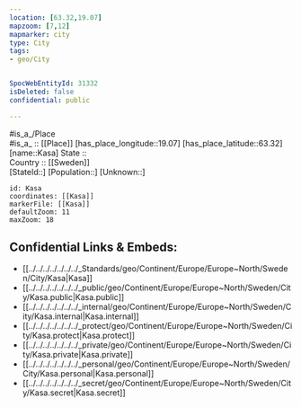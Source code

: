 ```yaml
---
location: [63.32,19.07] 
mapzoom: [7,12] 
mapmarker: city 
type: City
tags:
- geo/City


SpocWebEntityId: 31332
isDeleted: false
confidential: public

---
```

#is_a_/Place  
#is_a_ :: [[Place]] 
[has_place_longitude::19.07] 
[has_place_latitude::63.32] 
[name::Kasa] 
State ::  
Country :: [[Sweden]]  
[StateId::] 
[Population::] 
[Unknown::] 


```leaflet
id: Kasa
coordinates: [[Kasa]] 
markerFile: [[Kasa]] 
defaultZoom: 11 
maxZoom: 18
```


## Confidential Links & Embeds: 
- [[../../../../../../../_Standards/geo/Continent/Europe/Europe~North/Sweden/City/Kasa|Kasa]] 
- [[../../../../../../../_public/geo/Continent/Europe/Europe~North/Sweden/City/Kasa.public|Kasa.public]] 
- [[../../../../../../../_internal/geo/Continent/Europe/Europe~North/Sweden/City/Kasa.internal|Kasa.internal]] 
- [[../../../../../../../_protect/geo/Continent/Europe/Europe~North/Sweden/City/Kasa.protect|Kasa.protect]] 
- [[../../../../../../../_private/geo/Continent/Europe/Europe~North/Sweden/City/Kasa.private|Kasa.private]] 
- [[../../../../../../../_personal/geo/Continent/Europe/Europe~North/Sweden/City/Kasa.personal|Kasa.personal]] 
- [[../../../../../../../_secret/geo/Continent/Europe/Europe~North/Sweden/City/Kasa.secret|Kasa.secret]] 
